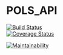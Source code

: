 # POLS_API


[![Build Status](https://travis-ci.org/OCHIENGDAVIS/POLS_API.svg?branch=develop)](https://travis-ci.org/OCHIENGDAVIS/POLS_API)                                                                                                                                                                                                                                             
[![Coverage Status](https://coveralls.io/repos/github/OCHIENGDAVIS/POLS_API/badge.svg)](https://coveralls.io/github/OCHIENGDAVIS/POLS_API)

[![Maintainability](https://api.codeclimate.com/v1/badges/4f5649615f4e18b7c18f/maintainability)](https://codeclimate.com/github/OCHIENGDAVIS/POLS_API/maintainability)